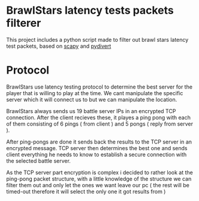 
# BrawlStars latency tests packets filterer

This project includes a python script made to filter out brawl stars latency test packets, based on [scapy](https://pypi.org/project/scapy/) and [pydivert](https://pypi.org/project/pydivert/)

# Protocol

BrawlStars use latency testing protocol to determine the best server for the player that is willing to play at the time. We cant manipulate the specific server which it will connect us to but we can manipulate the location.

BrawlStars always sends us 19 battle server IPs in an encrypted TCP connection. After the client recieves these, it playes a ping pong with each of them consisting of 6 pings ( from client ) and 5 pongs ( reply from server ).

After ping-pongs are done it sends back the results to the TCP server in an encrypted message. TCP server then determines the best one and sends client everything he needs to know to establish a secure connection with the selected battle server.

As the TCP server part encryption is complex i decided to rather look at the ping-pong packet structure, with a little knowledge of the structure we can filter them out and only let the ones we want leave our pc ( the rest will be timed-out therefore it will select the only one it got results from )
